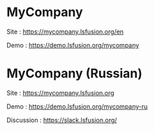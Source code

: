 # MyCompany
Site : https://mycompany.lsfusion.org/en

Demo : https://demo.lsfusion.org/mycompany

# MyCompany (Russian)
Site : https://mycompany.lsfusion.org

Demo : https://demo.lsfusion.org/mycompany-ru

Discussion : https://slack.lsfusion.org/
